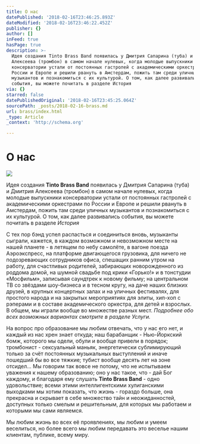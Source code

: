 ```yaml
---
title: О нас
datePublished: '2018-02-16T23:46:25.893Z'
dateModified: '2018-02-16T23:46:22.452Z'
publisher: {}
author: []
inFeed: true
hasPage: true
description: >-
  Идея создания Tinto Brass Band появилась у Дмитрия Сапарина (туба) и Дмитрия
  Алексеева (тромбон) в самом начале нулевых, когда молодые выпускники
  консерватории устали от постоянных гастролей с академическими оркестрами по
  России и Европе и решили рвануть в Амстердам, пожить там среди уличных
  музыкантов и познакомиться с их культурой. О том, как далее развивались
  события, вы можете почитать в разделе История
via: {}
starred: false
datePublishedOriginal: '2018-02-16T23:45:25.064Z'
sourcePath: _posts/2018-02-16-brass.md
url: brass/index.html
_type: Article
_context: 'http://schema.org'

---
```

# О нас
![](https://the-grid-user-content.s3-us-west-2.amazonaws.com/8b3abe89-685f-4dce-8f08-201f08eff9f8.jpg)

Идея создания **Tinto Brass Band** появилась у Дмитрия Сапарина (туба) и Дмитрия Алексеева (тромбон) в самом начале нулевых, когда молодые выпускники консерватории устали от постоянных гастролей с академическими оркестрами по России и Европе и решили рвануть в Амстердам, пожить там среди уличных музыкантов и познакомиться с их культурой. О том, как далее развивались события, вы можете почитать в разделе _История_

С тех пор бэнд успел распасться и соединиться вновь, музыканты сыграли, кажется, в каждом возможном и невозможном месте на нашей планете - в летящем по небу самолёте, в вагоне поезда Аэроэкспресс, на платформе двигающегося грузовика, для ничего не подозревающих сотрудников офиса, спешащих ранним утром на работу, для счастливых родителей, забирающих новорожденного из роддома домой, на шумной свадьбе под крики «Горько!» и в тонстудии «Мосфильм», записывая саундтрек к новому фильму; на центральном ТВ со звёздами шоу-бизнеса и в тесном кругу, на даче наших близких друзей, в крупных концертных залах и на уличных фестивалях, для простого народа и на закрытых мероприятиях для элиты, хип-хоп с рэперами и в составе академического оркестра, для детей и взрослых. В общем, мы играли вообще во множестве разных мест. _Подробнее обо всех возможных вариантах смотрите в разделе Услуги._

На вопрос про образование мы любим отвечать, что у нас его нет, и каждый из нас хрен знает откуда; наш барабанщик - Нью-Йоркский бомж, которого мы одели, обули и вообще привели в порядок; тромбонист - сексуальный маньяк, энергетически сублимирующий только за счёт постоянных музыкальных выступлений и иначе пошедший бы во все тяжкие; тубист вообще десять лет на зоне отсидел... Мы говорим так вовсе не потому, что не испытываем уважения к нашему образованию; оно у нас такое, что - дай Бог каждому, и благодаря ему слушать **Tinto Brass Band** - одно удовольствие; всеми этими интеллигентскими хулиганскими выходками мы хотим показать, что жизнь - гораздо больше, она прекрасна и скрывает в себе множество тайн и неожиданностей, доступных только смелым и решительным, для которых мы работаем и которыми мы сами являемся.

Мы любим жизнь во всех её проявлениях, мы любим и умеем веселиться, но более всего мы любим передавать это веселье нашим клиентам, публике, всему миру.